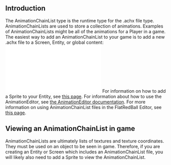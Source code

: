 ## Introduction

The AnimationChainList type is the runtime type for the .achx file type. AnimationChainLists are used to store a collection of animations. Examples of AnimationChainLists might be all of the animations for a Player in a game. The easiest way to add an AnimationChainList to your game is to add a new .achx file to a Screen, Entity, or global content: [![](/wp-content/uploads/2016/01/20_16_19_33.gif.md)](/wp-content/uploads/2016/01/20_16_19_33.gif.md) For information on how to add a Sprite to your Entity, see [this page](/documentation/tutorials/glue-tutorials/glue-tutorials-adding-objects-to-entities/.md "Glue:Tutorials:Adding objects to Entities"). For information about how to use the AnimationEditor, see [the AnimationEditor documentation](/documentation/tools/glue-gluevault-component-pages-animationeditor-plugin/.md). For more information on using AnimationChainList files in the FlatRedBall Editor, see [this page](/documentation/tutorials/glue-tutorials/glue-tutorials-using-animation-chains/.md "Glue:Tutorials:Using Animation Chains").

## Viewing an AnimationChainList in game

AnimationChainLists are ultimately lists of textures and texture coordinates. They must be used on an object to be seen in game. Therefore, if you are creating an Entity or Screen which includes an AnimationChainList file, you will likely also need to add a Sprite to view the AnimationChainList.  
